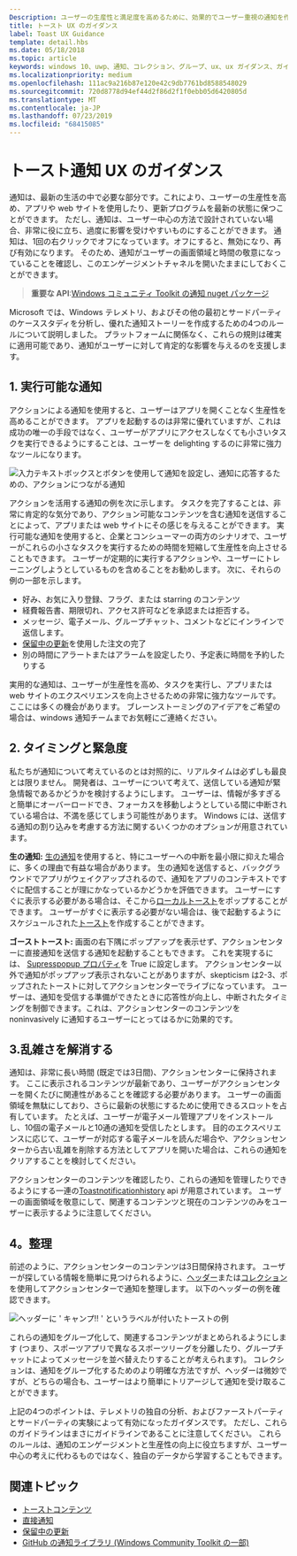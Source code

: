 ```yaml
---
Description: ユーザーの生産性と満足度を高めるために、効果的でユーザー重視の通知を作成する方法について説明します。
title: トースト UX のガイダンス
label: Toast UX Guidance
template: detail.hbs
ms.date: 05/18/2018
ms.topic: article
keywords: windows 10、uwp、通知、コレクション、グループ、ux、ux ガイダンス、ガイダンス、アクション、トースト、アクションセンター、noninterruptive、有効な通知、非侵入通知、アクション可能、管理、整理
ms.localizationpriority: medium
ms.openlocfilehash: 111ac9a216b87e120e42c9db7761bd8588548029
ms.sourcegitcommit: 720d8778d94ef44d2f86d2f1f0ebb05d6420805d
ms.translationtype: MT
ms.contentlocale: ja-JP
ms.lasthandoff: 07/23/2019
ms.locfileid: "68415085"
---
```

# <a name="toast-notification-ux-guidance"></a>トースト通知 UX のガイダンス
通知は、最新の生活の中で必要な部分です。これにより、ユーザーの生産性を高め、アプリや web サイトを使用したり、更新プログラムを最新の状態に保つことができます。 ただし、通知は、ユーザー中心の方法で設計されていない場合、非常に役に立ち、過度に影響を受けやすいものにすることができます。 通知は、1回の右クリックでオフになっています。オフにすると、無効になり、再び有効になります。  そのため、通知がユーザーの画面領域と時間の敬意になっていることを確認し、このエンゲージメントチャネルを開いたままにしておくことができます。

> **重要な API**:[Windows コミュニティ Toolkit の通知 nuget パッケージ](https://www.nuget.org/packages/Microsoft.Toolkit.Uwp.Notifications/)

Microsoft では、Windows テレメトリ、およびその他の最初とサードパーティのケーススタディを分析し、優れた通知ストーリーを作成するための4つのルールについて説明しました。  プラットフォームに関係なく、これらの規則は確実に適用可能であり、通知がユーザーに対して肯定的な影響を与えるのを支援します。

## <a name="1-actionable-notifications"></a>1. 実行可能な通知
アクションによる通知を使用すると、ユーザーはアプリを開くことなく生産性を高めることができます。  アプリを起動するのは非常に優れていますが、これは成功の唯一の手段ではなく、ユーザーがアプリにアクセスしなくても小さいタスクを実行できるようにすることは、ユーザーを delighting するのに非常に強力なツールになります。

![入力テキストボックスとボタンを使用して通知を設定し、通知に応答するための、アクションにつながる通知](images/actionable-notification-example01.png)

アクションを活用する通知の例を次に示します。 タスクを完了することは、非常に肯定的な気分であり、アクション可能なコンテンツを含む通知を送信することによって、アプリまたは web サイトにその感じを与えることができます。 実行可能な通知を使用すると、企業とコンシューマーの両方のシナリオで、ユーザーがこれらの小さなタスクを実行するための時間を短縮して生産性を向上させることもできます。 ユーザーが定期的に実行するアクションや、ユーザーにトレーニングしようとしているものを含めることをお勧めします。  次に、それらの例の一部を示します。
* 好み、お気に入り登録、フラグ、または starring のコンテンツ
* 経費報告書、期限切れ、アクセス許可などを承認または拒否する。
* メッセージ、電子メール、グループチャット、コメントなどにインラインで返信します。
* [保留中の更新](toast-pending-update.md)を使用した注文の完了
* 別の時間にアラートまたはアラームを設定したり、予定表に時間を予約したりする

実用的な通知は、ユーザーが生産性を高め、タスクを実行し、アプリまたは web サイトのエクスペリエンスを向上させるための非常に強力なツールです。  ここには多くの機会があります。 ブレーンストーミングのアイデアをご希望の場合は、windows 通知チームまでお気軽にご連絡ください。

## <a name="2-timing-and-urgency"></a>2. タイミングと緊急度
私たちが通知について考えているのとは対照的に、リアルタイムは必ずしも最良とは限りません。 開発者は、ユーザーについて考えて、送信している通知が緊急情報であるかどうかを検討するようにします。 ユーザーは、情報が多すぎると簡単にオーバーロードでき、フォーカスを移動しようとしている間に中断されている場合は、不満を感じてしまう可能性があります。 Windows には、送信する通知の割り込みを考慮する方法に関するいくつかのオプションが用意されています。

**生の通知:** [生の通知](raw-notification-overview.md)を使用すると、特にユーザーへの中断を最小限に抑えた場合に、多くの理由で有益な場合があります。  生の通知を送信すると、バックグラウンドでアプリがウェイクアップされるので、通知をアプリのコンテキストですぐに配信することが理にかなっているかどうかを評価できます。 ユーザーにすぐに表示する必要がある場合は、そこから[ローカルトースト](send-local-toast.md)をポップすることができます。  ユーザーがすぐに表示する必要がない場合は、後で起動するようにスケジュールされた[トースト](https://blogs.msdn.microsoft.com/tiles_and_toasts/2016/09/30/quickstart-sending-an-alarm-in-windows-10/)を作成することができます。


**ゴーストトースト:** 画面の右下隅にポップアップを表示せず、アクションセンターに直接通知を送信する通知を起動することもできます。 これを実現するには、 [Supresspopup プロパティ](https://docs.microsoft.com/en-us/uwp/api/windows.ui.notifications.toastnotification.suppresspopup)を True に設定します。 アクションセンター以外で通知がポップアップ表示されないことがありますが、skepticism は2-3、ポップされたトーストに対してアクションセンターでライブになっています。  ユーザーは、通知を受信する準備ができたときに応答性が向上し、中断されたタイミングを制御できます。これは、アクションセンターのコンテンツを noninvasively に通知するユーザーにとってはるかに効果的です。

## <a name="3-clear-out-the-clutter"></a>3.乱雑さを解消する
通知は、非常に長い時間 (既定では3日間)、アクションセンターに保持されます。  ここに表示されるコンテンツが最新であり、ユーザーがアクションセンターを開くたびに関連性があることを確認する必要があります。 ユーザーの画面領域を無駄にしており、さらに最新の状態にするために使用できるスロットを占有しています。  たとえば、ユーザーが電子メール管理アプリをインストールし、10個の電子メールと10通の通知を受信したとします。  目的のエクスペリエンスに応じて、ユーザーが対応する電子メールを読んだ場合や、アクションセンターから古い乱雑を削除する方法としてアプリを開いた場合は、これらの通知をクリアすることを検討してください。

アクションセンターのコンテンツを確認したり、これらの通知を管理したりできるようにする一連の[Toastnotificationhistory](https://docs.microsoft.com/en-us/uwp/api/windows.ui.notifications.toastnotificationhistory) api が用意されています。 ユーザーの画面領域を敬意にして、関連するコンテンツと現在のコンテンツのみをユーザーに表示するように注意してください。

## <a name="4-keeping-organized"></a>4。整理
前述のように、アクションセンターのコンテンツは3日間保持されます。  ユーザーが探している情報を簡単に見つけられるように、[ヘッダー](https://docs.microsoft.com/en-us/windows/uwp/design/shell/tiles-and-notifications/toast-headers)または[コレクション](https://docs.microsoft.com/en-us/uwp/api/windows.ui.notifications.toastcollection)を使用してアクションセンターで通知を整理します。 以下のヘッダーの例を確認できます。

![ヘッダーに ' キャンプ!! ' というラベルが付いたトーストの例](images/toast-headers-action-center.png)

これらの通知をグループ化して、関連するコンテンツがまとめられるようにします (つまり、スポーツアプリで異なるスポーツリーグを分離したり、グループチャットによってメッセージを並べ替えたりすることが考えられます)。 コレクションは、通知をグループ化するためのより明確な方法ですが、ヘッダーは微妙ですが、どちらの場合も、ユーザーはより簡単にトリアージして通知を受け取ることができます。



上記の4つのポイントは、テレメトリの独自の分析、およびファーストパーティとサードパーティの実験によって有効になったガイダンスです。 ただし、これらのガイドラインはまさにガイドラインであることに注意してください。  これらのルールは、通知のエンゲージメントと生産性の向上に役立ちますが、ユーザー中心の考えに代わるものではなく、独自のデータから学習することもできます。  

## <a name="related-topics"></a>関連トピック

* [トーストコンテンツ](adaptive-interactive-toasts.md)
* [直接通知](raw-notification-overview.md)
* [保留中の更新](toast-pending-update.md)
* [GitHub の通知ライブラリ (Windows Community Toolkit の一部)](https://github.com/windows-toolkit/WindowsCommunityToolkit/tree/master/Microsoft.Toolkit.Uwp.Notifications)
